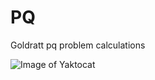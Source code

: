# PQ
Goldratt pq problem calculations

![Image of Yaktocat](https://ars.els-cdn.com/content/image/1-s2.0-S0957417415004583-gr1.jpg)
